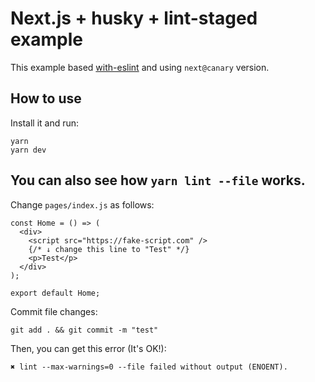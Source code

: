 # Next.js + husky + lint-staged example

This example based [with-eslint](https://github.com/vercel/next.js/tree/canary/examples/with-eslint) and using `next@canary` version.

## How to use

Install it and run:

```
yarn
yarn dev
```

## You can also see how `yarn lint --file` works.

Change `pages/index.js` as follows:

```
const Home = () => (
  <div>
    <script src="https://fake-script.com" />
    {/* ↓ change this line to "Test" */}
    <p>Test</p>
  </div>
);

export default Home;
```

Commit file changes:

 ```
 git add . && git commit -m "test"
 ```

Then, you can get this error (It's OK!):

```✖ lint --max-warnings=0 --file failed without output (ENOENT).```






